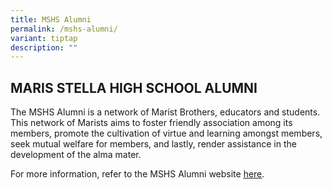 ```yaml
---
title: MSHS Alumni
permalink: /mshs-alumni/
variant: tiptap
description: ""
---
```

<h2>MARIS STELLA HIGH SCHOOL ALUMNI</h2>
<p>The MSHS Alumni is a network of Marist Brothers, educators and students.
This network of Marists aims to foster friendly association among its members,
promote the cultivation of virtue and learning amongst members, seek mutual
welfare for members, and lastly, render assistance in the development of
the alma mater.</p>
<p>For more information, refer to the MSHS Alumni website&nbsp;<a href="https://www.mshsalumni.com/" rel="noopener noreferrer nofollow" target="_blank"><u>here</u></a>.</p>